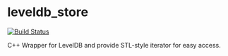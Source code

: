 leveldb_store
=============

[![Build Status](https://travis-ci.org/eddyxu/leveldb_store.png?branch=master)](https://travis-ci.org/eddyxu/leveldb_store)

C++ Wrapper for LevelDB and provide STL-style iterator for easy access.
